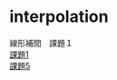# interpolation
線形補間　課題１  
[課題1](http://nbviewer.jupyter.org/github/SUZUKITAISHI/interpolation/blob/master/lin_interp2.ipynb)  
[課題5](http://nbviewer.jupyter.org/github/SUZUKITAISHI/interpolation/blob/master/%E8%AA%B2%E9%A1%8C5.ipynb)
